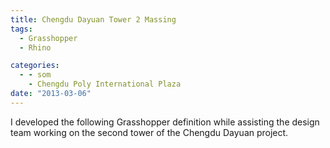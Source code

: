 ```yaml
---
title: Chengdu Dayuan Tower 2 Massing
tags:
  - Grasshopper
  - Rhino

categories:
  - - som
    - Chengdu Poly International Plaza
date: "2013-03-06"
---
```


I developed the following Grasshopper definition while assisting the design team working on the second tower of the Chengdu Dayuan project.
